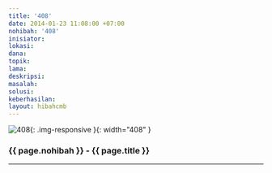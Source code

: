 ```yaml
---
title: '408'
date: 2014-01-23 11:08:00 +07:00
nohibah: '408'
inisiator:
lokasi:
dana:
topik:
lama:
deskripsi:
masalah:
solusi:
keberhasilan:
layout: hibahcmb
---
```


![408](/static/img/hibahcmb/408.png){: .img-responsive }{: width="408" }

### {{ page.nohibah }} - {{ page.title }}

---
